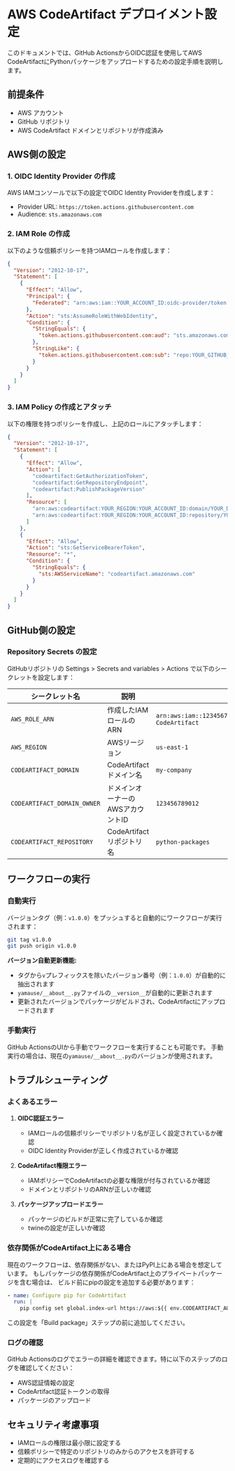 # AWS CodeArtifact デプロイメント設定

このドキュメントでは、GitHub ActionsからOIDC認証を使用してAWS CodeArtifactにPythonパッケージをアップロードするための設定手順を説明します。

## 前提条件

- AWS アカウント
- GitHub リポジトリ
- AWS CodeArtifact ドメインとリポジトリが作成済み

## AWS側の設定

### 1. OIDC Identity Provider の作成

AWS IAMコンソールで以下の設定でOIDC Identity Providerを作成します：

- Provider URL: `https://token.actions.githubusercontent.com`
- Audience: `sts.amazonaws.com`

### 2. IAM Role の作成

以下のような信頼ポリシーを持つIAMロールを作成します：

```json
{
  "Version": "2012-10-17",
  "Statement": [
    {
      "Effect": "Allow",
      "Principal": {
        "Federated": "arn:aws:iam::YOUR_ACCOUNT_ID:oidc-provider/token.actions.githubusercontent.com"
      },
      "Action": "sts:AssumeRoleWithWebIdentity",
      "Condition": {
        "StringEquals": {
          "token.actions.githubusercontent.com:aud": "sts.amazonaws.com"
        },
        "StringLike": {
          "token.actions.githubusercontent.com:sub": "repo:YOUR_GITHUB_USERNAME/YOUR_REPO_NAME:*"
        }
      }
    }
  ]
}
```

### 3. IAM Policy の作成とアタッチ

以下の権限を持つポリシーを作成し、上記のロールにアタッチします：

```json
{
  "Version": "2012-10-17",
  "Statement": [
    {
      "Effect": "Allow",
      "Action": [
        "codeartifact:GetAuthorizationToken",
        "codeartifact:GetRepositoryEndpoint",
        "codeartifact:PublishPackageVersion"
      ],
      "Resource": [
        "arn:aws:codeartifact:YOUR_REGION:YOUR_ACCOUNT_ID:domain/YOUR_DOMAIN",
        "arn:aws:codeartifact:YOUR_REGION:YOUR_ACCOUNT_ID:repository/YOUR_DOMAIN/YOUR_REPOSITORY"
      ]
    },
    {
      "Effect": "Allow",
      "Action": "sts:GetServiceBearerToken",
      "Resource": "*",
      "Condition": {
        "StringEquals": {
          "sts:AWSServiceName": "codeartifact.amazonaws.com"
        }
      }
    }
  ]
}
```

## GitHub側の設定

### Repository Secrets の設定

GitHubリポジトリの Settings > Secrets and variables > Actions で以下のシークレットを設定します：

| シークレット名 | 説明 | 例 |
|---|---|---|
| `AWS_ROLE_ARN` | 作成したIAMロールのARN | `arn:aws:iam::123456789012:role/GitHubActions-CodeArtifact` |
| `AWS_REGION` | AWSリージョン | `us-east-1` |
| `CODEARTIFACT_DOMAIN` | CodeArtifactドメイン名 | `my-company` |
| `CODEARTIFACT_DOMAIN_OWNER` | ドメインオーナーのAWSアカウントID | `123456789012` |
| `CODEARTIFACT_REPOSITORY` | CodeArtifactリポジトリ名 | `python-packages` |

## ワークフローの実行

### 自動実行

バージョンタグ（例：`v1.0.0`）をプッシュすると自動的にワークフローが実行されます：

```bash
git tag v1.0.0
git push origin v1.0.0
```

**バージョン自動更新機能:**
- タグから`v`プレフィックスを除いたバージョン番号（例：`1.0.0`）が自動的に抽出されます
- `yamause/__about__.py`ファイルの`__version__`が自動的に更新されます
- 更新されたバージョンでパッケージがビルドされ、CodeArtifactにアップロードされます

### 手動実行

GitHub ActionsのUIから手動でワークフローを実行することも可能です。
手動実行の場合は、現在の`yamause/__about__.py`のバージョンが使用されます。

## トラブルシューティング

### よくあるエラー

1. **OIDC認証エラー**
   - IAMロールの信頼ポリシーでリポジトリ名が正しく設定されているか確認
   - OIDC Identity Providerが正しく作成されているか確認

2. **CodeArtifact権限エラー**
   - IAMポリシーでCodeArtifactの必要な権限が付与されているか確認
   - ドメインとリポジトリのARNが正しいか確認

3. **パッケージアップロードエラー**
   - パッケージのビルドが正常に完了しているか確認
   - twineの設定が正しいか確認

### 依存関係がCodeArtifact上にある場合

現在のワークフローは、依存関係がない、またはPyPI上にある場合を想定しています。
もしパッケージの依存関係がCodeArtifact上のプライベートパッケージを含む場合は、
ビルド前にpipの設定を追加する必要があります：

```yaml
- name: Configure pip for CodeArtifact
  run: |
    pip config set global.index-url https://aws:${{ env.CODEARTIFACT_AUTH_TOKEN }}@${{ env.CODEARTIFACT_REPO_URL }}simple/
```

この設定を「Build package」ステップの前に追加してください。

### ログの確認

GitHub Actionsのログでエラーの詳細を確認できます。特に以下のステップのログを確認してください：

- AWS認証情報の設定
- CodeArtifact認証トークンの取得
- パッケージのアップロード

## セキュリティ考慮事項

- IAMロールの権限は最小限に設定する
- 信頼ポリシーで特定のリポジトリのみからのアクセスを許可する
- 定期的にアクセスログを確認する
